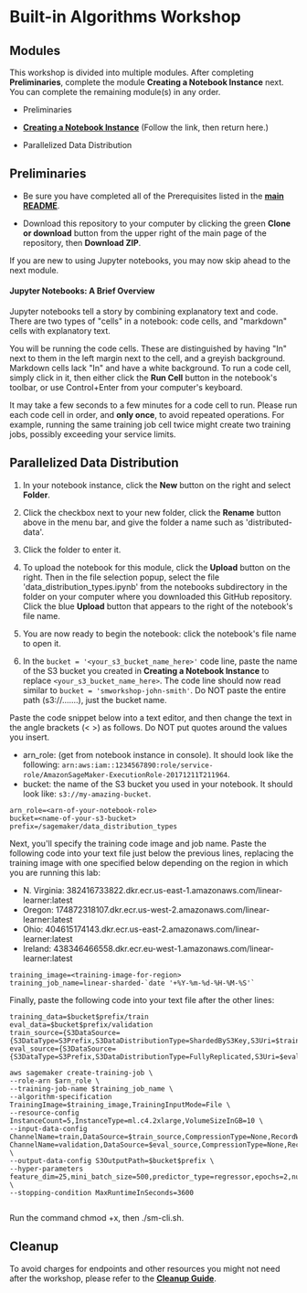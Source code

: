 # Built-in Algorithms Workshop

## Modules

This workshop is divided into multiple modules. After completing **Preliminaries**, complete the module **Creating a Notebook Instance** next.  You can complete the remaining module(s) in any order.  

- Preliminaries

- [**Creating a Notebook Instance**](../NotebookCreation) (Follow the link, then return here.)

- Parallelized Data Distribution 

## Preliminaries

- Be sure you have completed all of the Prerequisites listed in the [**main README**](../README.md).


- Download this repository to your computer by clicking the green **Clone or download** button from the upper right of the main page of the repository, then **Download ZIP**.

If you are new to using Jupyter notebooks, you may now skip ahead to the next module.

#### Jupyter Notebooks:  A Brief Overview

Jupyter notebooks tell a story by combining explanatory text and code. There are two types of "cells" in a notebook:  code cells, and "markdown" cells with explanatory text.  

You will be running the code cells.  These are distinguished by having "In" next to them in the left margin next to the cell, and a greyish background.  Markdown cells lack "In" and have a white background. To run a code cell, simply click in it, then either click the **Run Cell** button in the notebook's toolbar, or use Control+Enter from your computer's keyboard.  

It may take a few seconds to a few minutes for a code cell to run.  Please run each code cell in order, and **only once**, to avoid repeated operations.  For example, running the same training job cell twice might create two training jobs, possibly exceeding your service limits.

## Parallelized Data Distribution

1. In your notebook instance, click the **New** button on the right and select **Folder**.  

2. Click the checkbox next to your new folder, click the **Rename** button above in the menu bar, and give the folder a name such as 'distributed-data'.

3. Click the folder to enter it.

4. To upload the notebook for this module, click the **Upload** button on the right. Then in the file selection popup, select the file 'data_distribution_types.ipynb' from the notebooks subdirectory in the folder on your computer where you downloaded this GitHub repository. Click the blue **Upload** button that appears to the right of the notebook's file name.

5. You are now ready to begin the notebook:  click the notebook's file name to open it.

6. In the ```bucket = '<your_s3_bucket_name_here>'``` code line, paste the name of the S3 bucket you created in **Creating a Notebook Instance** to replace ```<your_s3_bucket_name_here>```.  The code line should now read similar to ```bucket = 'smworkshop-john-smith'```.  Do NOT paste the entire path (s3://.......), just the bucket name.  

Paste the code snippet below into a text editor, and then change the text in the angle brackets (< >) as follows.  Do NOT put quotes around the values you insert.  
- arn_role:  (get from notebook instance in console).  It should look like the following:  `arn:aws:iam::1234567890:role/service-role/AmazonSageMaker-ExecutionRole-20171211T211964`.
- bucket:  the name of the S3 bucket you used in your notebook.  It should look like:  `s3://my-amazing-bucket`.

```
arn_role=<arn-of-your-notebook-role>
bucket=<name-of-your-s3-bucket>
prefix=/sagemaker/data_distribution_types
```

Next, you'll specify the training code image and job name. Paste the following code into your text file just below the previous lines, replacing the training image with one specified below depending on the region in which you are running this lab:  
- N. Virginia:  382416733822.dkr.ecr.us-east-1.amazonaws.com/linear-learner:latest
- Oregon:  174872318107.dkr.ecr.us-west-2.amazonaws.com/linear-learner:latest
- Ohio:  404615174143.dkr.ecr.us-east-2.amazonaws.com/linear-learner:latest
- Ireland:  438346466558.dkr.ecr.eu-west-1.amazonaws.com/linear-learner:latest

```
training_image=<training-image-for-region>
training_job_name=linear-sharded-`date '+%Y-%m-%d-%H-%M-%S'`
```

Finally, paste the following code into your text file after the other lines:

```
training_data=$bucket$prefix/train
eval_data=$bucket$prefix/validation
train_source={S3DataSource={S3DataType=S3Prefix,S3DataDistributionType=ShardedByS3Key,S3Uri=$training_data}}
eval_source={S3DataSource={S3DataType=S3Prefix,S3DataDistributionType=FullyReplicated,S3Uri=$eval_data}}

aws sagemaker create-training-job \
--role-arn $arn_role \
--training-job-name $training_job_name \
--algorithm-specification TrainingImage=$training_image,TrainingInputMode=File \
--resource-config InstanceCount=5,InstanceType=ml.c4.2xlarge,VolumeSizeInGB=10 \
--input-data-config ChannelName=train,DataSource=$train_source,CompressionType=None,RecordWrapperType=None ChannelName=validation,DataSource=$eval_source,CompressionType=None,RecordWrapperType=None \
--output-data-config S3OutputPath=$bucket$prefix \
--hyper-parameters feature_dim=25,mini_batch_size=500,predictor_type=regressor,epochs=2,num_models=32,loss=absolute_loss \
--stopping-condition MaxRuntimeInSeconds=3600
    
```

Run the command chmod +x, then ./sm-cli.sh.  


## Cleanup

To avoid charges for endpoints and other resources you might not need after the workshop, please refer to the [**Cleanup Guide**](../CleanupGuide).






